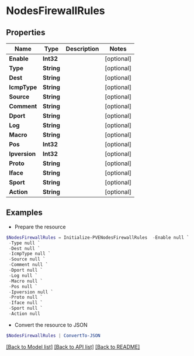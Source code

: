 # NodesFirewallRules
## Properties

Name | Type | Description | Notes
------------ | ------------- | ------------- | -------------
**Enable** | **Int32** |  | [optional] 
**Type** | **String** |  | [optional] 
**Dest** | **String** |  | [optional] 
**IcmpType** | **String** |  | [optional] 
**Source** | **String** |  | [optional] 
**Comment** | **String** |  | [optional] 
**Dport** | **String** |  | [optional] 
**Log** | **String** |  | [optional] 
**Macro** | **String** |  | [optional] 
**Pos** | **Int32** |  | [optional] 
**Ipversion** | **Int32** |  | [optional] 
**Proto** | **String** |  | [optional] 
**Iface** | **String** |  | [optional] 
**Sport** | **String** |  | [optional] 
**Action** | **String** |  | [optional] 

## Examples

- Prepare the resource
```powershell
$NodesFirewallRules = Initialize-PVENodesFirewallRules  -Enable null `
 -Type null `
 -Dest null `
 -IcmpType null `
 -Source null `
 -Comment null `
 -Dport null `
 -Log null `
 -Macro null `
 -Pos null `
 -Ipversion null `
 -Proto null `
 -Iface null `
 -Sport null `
 -Action null
```

- Convert the resource to JSON
```powershell
$NodesFirewallRules | ConvertTo-JSON
```

[[Back to Model list]](../README.md#documentation-for-models) [[Back to API list]](../README.md#documentation-for-api-endpoints) [[Back to README]](../README.md)

